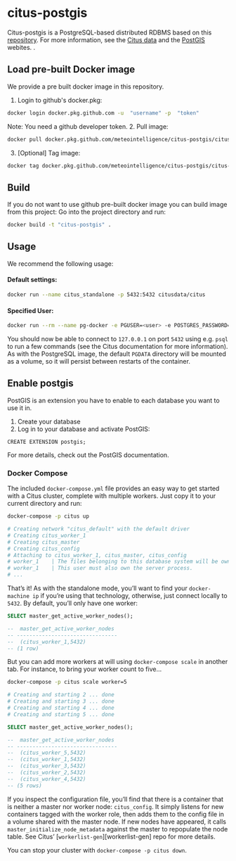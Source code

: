 # citus-postgis
Citus-postgis is a PostgreSQL-based distributed RDBMS based on this [repository](https://github.com/citusdata/docker). For more information, see the [Citus data](https://www.citusdata.com/) and the [PostGIS](https://postgis.net/) webites. 
.

## Load pre-built Docker image
We provide a pre built docker image in this repository.

1. Login to github's docker.pkg:

```bash
docker login docker.pkg.github.com -u  "username" -p  "token"
```
Note: You need a github developer token.
2. Pull image:
```bash 
docker pull docker.pkg.github.com/meteointelligence/citus-postgis/citus-postgis
```
3. [Optional] Tag image:
```bash 
docker tag docker.pkg.github.com/meteointelligence/citus-postgis/citus-postgis citus-postgis 
```

## Build
If you do not want to use github pre-built docker image you can build image from this project:
Go into the project directory and run: 
```bash
docker build -t "citus-postgis" .
````

## Usage
We recommend the following usage: 

#### Default settings:
```bash
docker run --name citus_standalone -p 5432:5432 citusdata/citus
```
#### Specified User:
```bash
docker run --rm --name pg-docker -e PGUSER=<user> -e POSTGRES_PASSWORD=<pwd> -d -p 5432:5432 citusdata/citus:pg12 
```

You should now be able to connect to `127.0.0.1` on port `5432` using e.g. `psql` to run a few commands (see the Citus documentation for more information).
As with the PostgreSQL image, the default `PGDATA` directory will be mounted as a volume, so it will persist between restarts of the container.


## Enable postgis
PostGIS is an extension you have to enable to each database you want to use it in.
1. Create your database
2. Log in to your database and activate PostGIS:
```psql
CREATE EXTENSION postgis; 
```
For more details, check out the PostGIS documentation.
### Docker Compose

The included `docker-compose.yml` file provides an easy way to get started with a Citus cluster, complete with multiple workers. Just copy it to your current directory and run:

```bash
docker-compose -p citus up

# Creating network "citus_default" with the default driver
# Creating citus_worker_1
# Creating citus_master
# Creating citus_config
# Attaching to citus_worker_1, citus_master, citus_config
# worker_1    | The files belonging to this database system will be owned by user "postgres".
# worker_1    | This user must also own the server process.
# ...
```

That’s it! As with the standalone mode, you’ll want to find your `docker-machine ip` if you’re using that technology, otherwise, just connect locally to `5432`. By default, you’ll only have one worker:

```sql
SELECT master_get_active_worker_nodes();

--  master_get_active_worker_nodes
-- --------------------------------
--  (citus_worker_1,5432)
-- (1 row)
```

But you can add more workers at will using `docker-compose scale` in another tab. For instance, to bring your worker count to five…

```bash
docker-compose -p citus scale worker=5

# Creating and starting 2 ... done
# Creating and starting 3 ... done
# Creating and starting 4 ... done
# Creating and starting 5 ... done
```

```sql
SELECT master_get_active_worker_nodes();

--  master_get_active_worker_nodes
-- --------------------------------
--  (citus_worker_5,5432)
--  (citus_worker_1,5432)
--  (citus_worker_3,5432)
--  (citus_worker_2,5432)
--  (citus_worker_4,5432)
-- (5 rows)
```

If you inspect the configuration file, you’ll find that there is a container that is neither a master nor worker node: `citus_config`. It simply listens for new containers tagged with the worker role, then adds them to the config file in a volume shared with the master node. If new nodes have appeared, it calls `master_initialize_node_metadata` against the master to repopulate the node table. See Citus’ [`workerlist-gen`][workerlist-gen] repo for more details.

You can stop your cluster with `docker-compose -p citus down`.